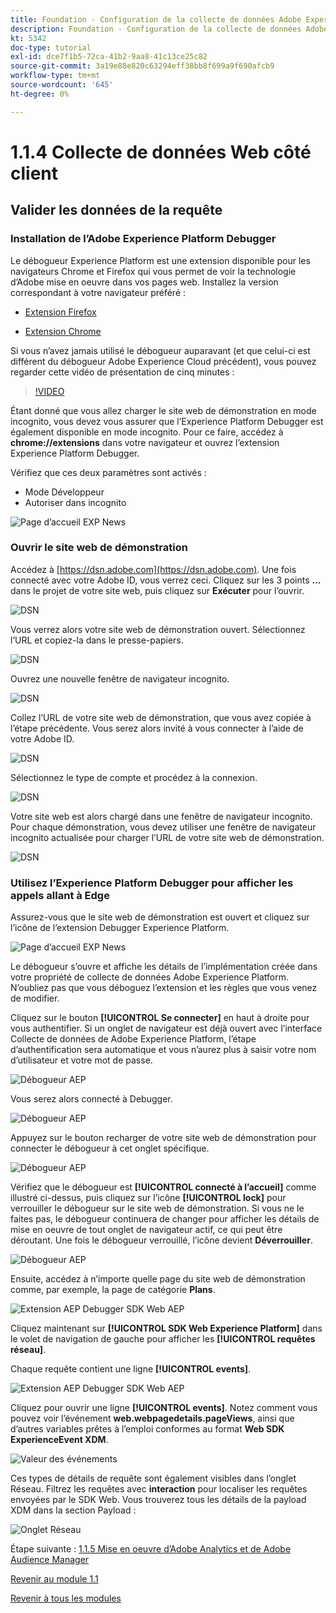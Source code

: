 ```yaml
---
title: Foundation - Configuration de la collecte de données Adobe Experience Platform et de l’extension du SDK Web - Collecte de données Web côté client
description: Foundation - Configuration de la collecte de données Adobe Experience Platform et de l’extension du SDK Web - Collecte de données Web côté client
kt: 5342
doc-type: tutorial
exl-id: dce7f1b5-72ca-41b2-9aa8-41c13ce25c82
source-git-commit: 3a19e88e820c63294eff38bb8f699a9f690afcb9
workflow-type: tm+mt
source-wordcount: '645'
ht-degree: 0%

---
```


# 1.1.4 Collecte de données Web côté client

## Valider les données de la requête

### Installation de l’Adobe Experience Platform Debugger

Le débogueur Experience Platform est une extension disponible pour les navigateurs Chrome et Firefox qui vous permet de voir la technologie d’Adobe mise en oeuvre dans vos pages web. Installez la version correspondant à votre navigateur préféré :

- [Extension Firefox](https://addons.mozilla.org/fr/firefox/addon/adobe-experience-platform-dbg/)

- [Extension Chrome](https://chrome.google.com/webstore/detail/adobe-experience-platform/bfnnokhpnncpkdmbokanobigaccjkpob)

Si vous n’avez jamais utilisé le débogueur auparavant (et que celui-ci est différent du débogueur Adobe Experience Cloud précédent), vous pouvez regarder cette vidéo de présentation de cinq minutes :

>[!VIDEO](https://video.tv.adobe.com/v/32156?quality=12&learn=on)

Étant donné que vous allez charger le site web de démonstration en mode incognito, vous devez vous assurer que l’Experience Platform Debugger est également disponible en mode incognito. Pour ce faire, accédez à **chrome://extensions** dans votre navigateur et ouvrez l’extension Experience Platform Debugger.

Vérifiez que ces deux paramètres sont activés :

- Mode Développeur
- Autoriser dans incognito

![Page d’accueil EXP News](./images/ext1.png)

### Ouvrir le site web de démonstration

Accédez à [https://dsn.adobe.com](https://dsn.adobe.com). Une fois connecté avec votre Adobe ID, vous verrez ceci. Cliquez sur les 3 points **...** dans le projet de votre site web, puis cliquez sur **Exécuter** pour l’ouvrir.

![DSN](./images/web8.png)

Vous verrez alors votre site web de démonstration ouvert. Sélectionnez l’URL et copiez-la dans le presse-papiers.

![DSN](./../../gettingstarted/gettingstarted/images/web3.png)

Ouvrez une nouvelle fenêtre de navigateur incognito.

![DSN](./../../gettingstarted/gettingstarted/images/web4.png)

Collez l’URL de votre site web de démonstration, que vous avez copiée à l’étape précédente. Vous serez alors invité à vous connecter à l’aide de votre Adobe ID.

![DSN](./../../gettingstarted/gettingstarted/images/web5.png)

Sélectionnez le type de compte et procédez à la connexion.

![DSN](./../../gettingstarted/gettingstarted/images/web6.png)

Votre site web est alors chargé dans une fenêtre de navigateur incognito. Pour chaque démonstration, vous devez utiliser une fenêtre de navigateur incognito actualisée pour charger l’URL de votre site web de démonstration.

![DSN](./../../gettingstarted/gettingstarted/images/web7.png)

### Utilisez l’Experience Platform Debugger pour afficher les appels allant à Edge

Assurez-vous que le site web de démonstration est ouvert et cliquez sur l’icône de l’extension Debugger Experience Platform.

![Page d’accueil EXP News](./images/ext2.png)

Le débogueur s’ouvre et affiche les détails de l’implémentation créée dans votre propriété de collecte de données Adobe Experience Platform. N’oubliez pas que vous déboguez l’extension et les règles que vous venez de modifier.

Cliquez sur le bouton **[!UICONTROL Se connecter]** en haut à droite pour vous authentifier. Si un onglet de navigateur est déjà ouvert avec l’interface Collecte de données de Adobe Experience Platform, l’étape d’authentification sera automatique et vous n’aurez plus à saisir votre nom d’utilisateur et votre mot de passe.

![Débogueur AEP](./images/validate2.png)

Vous serez alors connecté à Debugger.

![Débogueur AEP](./images/validate2ab.png)

Appuyez sur le bouton recharger de votre site web de démonstration pour connecter le débogueur à cet onglet spécifique.

![Débogueur AEP](./images/validate2a.png)

Vérifiez que le débogueur est **[!UICONTROL connecté à l’accueil]** comme illustré ci-dessus, puis cliquez sur l’icône **[!UICONTROL lock]** pour verrouiller le débogueur sur le site web de démonstration. Si vous ne le faites pas, le débogueur continuera de changer pour afficher les détails de mise en oeuvre de tout onglet de navigateur actif, ce qui peut être déroutant. Une fois le débogueur verrouillé, l’icône devient **Déverrouiller**.

![Débogueur AEP](./images/validate3.png)

Ensuite, accédez à n’importe quelle page du site web de démonstration comme, par exemple, la page de catégorie **Plans**.

![Extension AEP Debugger SDK Web AEP](./images/validate4.png)

Cliquez maintenant sur **[!UICONTROL SDK Web Experience Platform]** dans le volet de navigation de gauche pour afficher les **[!UICONTROL requêtes réseau]**.

Chaque requête contient une ligne **[!UICONTROL events]**.

![Extension AEP Debugger SDK Web AEP](./images/validate5.png)

Cliquez pour ouvrir une ligne **[!UICONTROL events]**. Notez comment vous pouvez voir l’événement **web.webpagedetails.pageViews**, ainsi que d’autres variables prêtes à l’emploi conformes au format **Web SDK ExperienceEvent XDM**.

![Valeur des événements](./images/validate8.png)

Ces types de détails de requête sont également visibles dans l’onglet Réseau. Filtrez les requêtes avec **interaction** pour localiser les requêtes envoyées par le SDK Web. Vous trouverez tous les détails de la payload XDM dans la section Payload :

![Onglet Réseau](./images/validate9.png)

Étape suivante : [1.1.5 Mise en oeuvre d’Adobe Analytics et de Adobe Audience Manager](./ex5.md)

[Revenir au module 1.1](./data-ingestion-launch-web-sdk.md)

[Revenir à tous les modules](./../../../overview.md)
